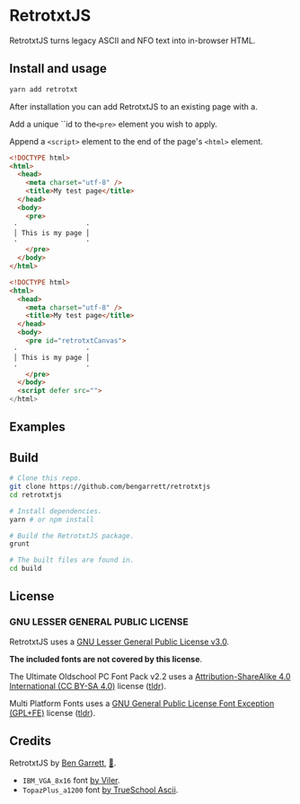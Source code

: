 # RetrotxtJS

RetrotxtJS turns legacy ASCII and NFO text into in-browser HTML.

## Install and usage

```bash
yarn add retrotxt
```

After installation you can add RetrotxtJS to an existing page with a.

Add a unique ``id to the`<pre>` element you wish to apply.

Append a `<script>` element to the end of the page's `<html>` element.

```html
<!DOCTYPE html>
<html>
  <head>
    <meta charset="utf-8" />
    <title>My test page</title>
  </head>
  <body>
    <pre>
 ·                 ·
 │ This is my page │
 ·                 ·
    </pre>
  </body>
</html>
```

```html
<!DOCTYPE html>
<html>
  <head>
    <meta charset="utf-8" />
    <title>My test page</title>
  </head>
  <body>
    <pre id="retrotxtCanvas">
 ·                 ·
 │ This is my page │
 ·                 ·
    </pre>
  </body>
  <script defer src="">
</html>
```

## Examples

## Build

```bash
# Clone this repo.
git clone https://github.com/bengarrett/retrotxtjs
cd retrotxtjs

# Install dependencies.
yarn # or npm install

# Build the RetrotxtJS package.
grunt

# The built files are found in.
cd build
```

## License

### GNU LESSER GENERAL PUBLIC LICENSE

RetrotxtJS uses a [GNU Lesser General Public License v3.0](https://choosealicense.com/licenses/lgpl-3.0).

**The included fonts are not covered by this license**.

The Ultimate Oldschool PC Font Pack v2.2 uses a [Attribution-ShareAlike 4.0 International (CC BY-SA 4.0)](https://creativecommons.org/licenses/by-sa/4.0/) license ([tldr](https://int10h.org/oldschool-pc-fonts/readme/#legal_stuff)).

Multi Platform Fonts uses a [GNU General Public License Font Exception (GPL+FE)]() license ([tldr](https://en.wikipedia.org/wiki/GPL_font_exception)).

## Credits

RetrotxtJS by [Ben Garrett](https://devtidbits.com/ben-garrett), [📧](mailto:code.by.ben@gmail.com).

- `IBM_VGA_8x16` font [by Viler](https://int10h.org/oldschool-pc-fonts).
- `TopazPlus_a1200` font [by TrueSchool Ascii](https://github.com/rewtnull/amigafonts).
